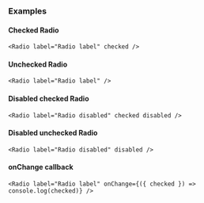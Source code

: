 ### Examples

#### Checked Radio

```
<Radio label="Radio label" checked />
```

#### Unchecked Radio

```
<Radio label="Radio label" />
```

#### Disabled checked Radio

```
<Radio label="Radio disabled" checked disabled />
```

#### Disabled unchecked Radio

```
<Radio label="Radio disabled" disabled />
```

#### onChange callback

```
<Radio label="Radio label" onChange={({ checked }) => console.log(checked)} />
```